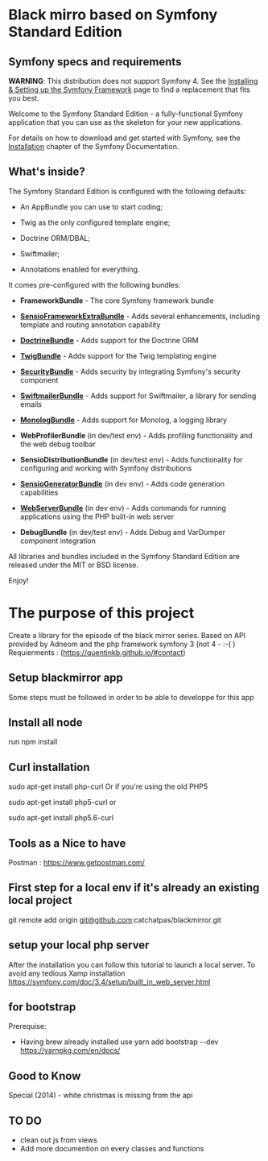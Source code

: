 Black mirro based on Symfony Standard Edition
========================

Symfony specs and requirements
------------

**WARNING**: This distribution does not support Symfony 4. See the
[Installing & Setting up the Symfony Framework][15] page to find a replacement
that fits you best.

Welcome to the Symfony Standard Edition - a fully-functional Symfony
application that you can use as the skeleton for your new applications.

For details on how to download and get started with Symfony, see the
[Installation][1] chapter of the Symfony Documentation.

What's inside?
--------------

The Symfony Standard Edition is configured with the following defaults:

  * An AppBundle you can use to start coding;

  * Twig as the only configured template engine;

  * Doctrine ORM/DBAL;

  * Swiftmailer;

  * Annotations enabled for everything.

It comes pre-configured with the following bundles:

  * **FrameworkBundle** - The core Symfony framework bundle

  * [**SensioFrameworkExtraBundle**][6] - Adds several enhancements, including
    template and routing annotation capability

  * [**DoctrineBundle**][7] - Adds support for the Doctrine ORM

  * [**TwigBundle**][8] - Adds support for the Twig templating engine

  * [**SecurityBundle**][9] - Adds security by integrating Symfony's security
    component

  * [**SwiftmailerBundle**][10] - Adds support for Swiftmailer, a library for
    sending emails

  * [**MonologBundle**][11] - Adds support for Monolog, a logging library

  * **WebProfilerBundle** (in dev/test env) - Adds profiling functionality and
    the web debug toolbar

  * **SensioDistributionBundle** (in dev/test env) - Adds functionality for
    configuring and working with Symfony distributions

  * [**SensioGeneratorBundle**][13] (in dev env) - Adds code generation
    capabilities

  * [**WebServerBundle**][14] (in dev env) - Adds commands for running applications
    using the PHP built-in web server

  * **DebugBundle** (in dev/test env) - Adds Debug and VarDumper component
    integration

All libraries and bundles included in the Symfony Standard Edition are
released under the MIT or BSD license.

Enjoy!

[1]:  https://symfony.com/doc/3.4/setup.html
[6]:  https://symfony.com/doc/current/bundles/SensioFrameworkExtraBundle/index.html
[7]:  https://symfony.com/doc/3.4/doctrine.html
[8]:  https://symfony.com/doc/3.4/templating.html
[9]:  https://symfony.com/doc/3.4/security.html
[10]: https://symfony.com/doc/3.4/email.html
[11]: https://symfony.com/doc/3.4/logging.html
[13]: https://symfony.com/doc/current/bundles/SensioGeneratorBundle/index.html
[14]: https://symfony.com/doc/current/setup/built_in_web_server.html
[15]: https://symfony.com/doc/current/setup.html


The purpose of this project
==============
Create a library for the episode of the black mirror series.
Based on API provided by Adneom and the php framework symfony 3 (not 4 - :-( )
Requierments : (https://quentinkb.github.io/#contact)

Setup blackmirror app
--------------
Some steps must be followed in order to be able to developpe for this app

Install all node
-------------
run npm install

Curl installation
--------------
sudo apt-get install php-curl
Or if you're using the old PHP5

sudo apt-get install php5-curl
or

sudo apt-get install php5.6-curl

Tools as a Nice to have
--------------
Postman : https://www.getpostman.com/

First step for a local env if it's already an existing local project
--------------
git remote add origin git@github.com:catchatpas/blackmirror.git

setup your local php server
--------------
After the installation you can follow this tutorial to launch a local server. To avoid any tedious Xamp installation
https://symfony.com/doc/3.4/setup/built_in_web_server.html

for bootstrap
--------------
Prerequise: 
- Having brew already installed
use yarn add bootstrap --dev 
https://yarnpkg.com/en/docs/


Good to Know
-------------
Special (2014) - white christmas is missing from the api

TO DO
------------- 
* clean out js from views
* Add more documention on every classes and functions